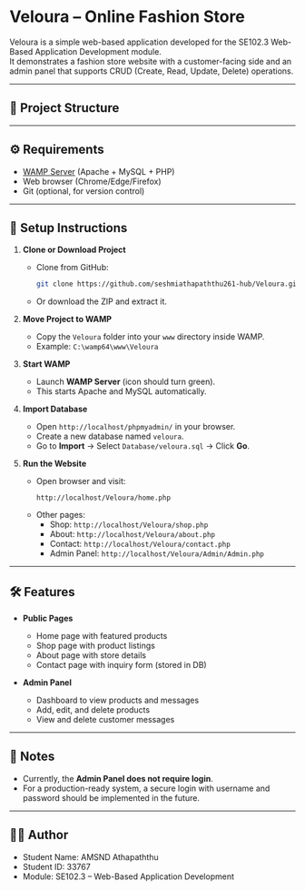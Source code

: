 # Veloura – Online Fashion Store

Veloura is a simple web-based application developed for the SE102.3 Web-Based Application Development module.  
It demonstrates a fashion store website with a customer-facing side and an admin panel that supports CRUD (Create, Read, Update, Delete) operations.

---

## 📂 Project Structure

---

## ⚙️ Requirements
- [WAMP Server](https://www.wampserver.com/en/) (Apache + MySQL + PHP)
- Web browser (Chrome/Edge/Firefox)
- Git (optional, for version control)

---

## 🚀 Setup Instructions

1. **Clone or Download Project**
   - Clone from GitHub:
     ```bash
     git clone https://github.com/seshmiathapaththu261-hub/Veloura.git
     ```
   - Or download the ZIP and extract it.

2. **Move Project to WAMP**
   - Copy the `Veloura` folder into your `www` directory inside WAMP.  
   - Example: `C:\wamp64\www\Veloura`

3. **Start WAMP**
   - Launch **WAMP Server** (icon should turn green).  
   - This starts Apache and MySQL automatically.

4. **Import Database**
   - Open `http://localhost/phpmyadmin/` in your browser.  
   - Create a new database named `veloura`.  
   - Go to **Import** → Select `Database/veloura.sql` → Click **Go**.  

5. **Run the Website**
   - Open browser and visit:
     ```
     http://localhost/Veloura/home.php
     ```
   - Other pages:
     - Shop: `http://localhost/Veloura/shop.php`
     - About: `http://localhost/Veloura/about.php`
     - Contact: `http://localhost/Veloura/contact.php`
     - Admin Panel: `http://localhost/Veloura/Admin/Admin.php`

---

## 🛠️ Features
- **Public Pages**
  - Home page with featured products
  - Shop page with product listings
  - About page with store details
  - Contact page with inquiry form (stored in DB)

- **Admin Panel**
  - Dashboard to view products and messages
  - Add, edit, and delete products
  - View and delete customer messages

---

## 📌 Notes
- Currently, the **Admin Panel does not require login**.  
- For a production-ready system, a secure login with username and password should be implemented in the future.

---


## 👨‍💻 Author
- Student Name: AMSND Athapaththu
- Student ID: 33767
- Module: SE102.3 – Web-Based Application Development


